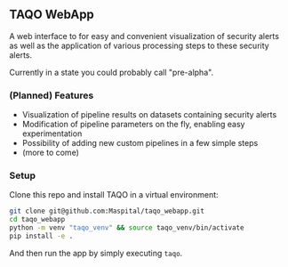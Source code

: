 ## TAQO WebApp
A web interface to for easy and convenient visualization of security alerts as well as the application of
various processing steps to these security alerts.

Currently in a state you could probably call "pre-alpha".


### (Planned) Features
- Visualization of pipeline results on datasets containing security alerts
- Modification of pipeline parameters on the fly, enabling easy experimentation
- Possibility of adding new custom pipelines in a few simple steps
- (more to come)

### Setup
Clone this repo and install TAQO in a virtual environment:
```bash
git clone git@github.com:Maspital/taqo_webapp.git
cd taqo_webapp
python -m venv "taqo_venv" && source taqo_venv/bin/activate
pip install -e .
```
And then run the app by simply executing `taqo`.
